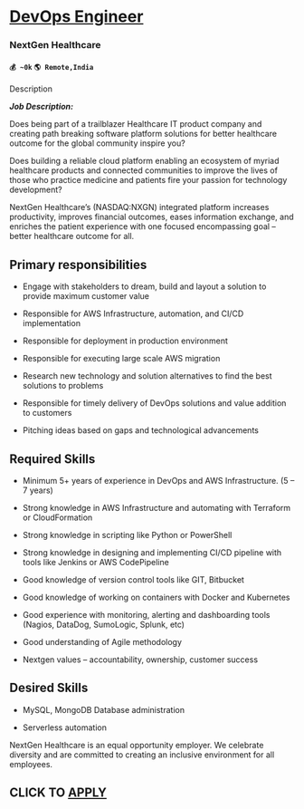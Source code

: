 # [DevOps Engineer](https://www.remotewlb.com/apply/devops-engineer-75699)  
### NextGen Healthcare  
#### `💰 ~0k` `🌎 Remote,India`  

Description

_**Job Description:**_

Does being part of a trailblazer Healthcare IT product company and creating path breaking software platform solutions for better healthcare outcome for the global community inspire you?  
  
Does building a reliable cloud platform enabling an ecosystem of myriad healthcare products and connected communities to improve the lives of those who practice medicine and patients fire your passion for technology development?  
  
NextGen Healthcare’s (NASDAQ:NXGN) integrated platform increases productivity, improves financial outcomes, eases information exchange, and enriches the patient experience with one focused encompassing goal – better healthcare outcome for all.

##  **Primary responsibilities**

  * Engage with stakeholders to dream, build and layout a solution to provide maximum customer value

  * Responsible for AWS Infrastructure, automation, and CI/CD implementation

  * Responsible for deployment in production environment

  * Responsible for executing large scale AWS migration

  * Research new technology and solution alternatives to find the best solutions to problems

  * Responsible for timely delivery of DevOps solutions and value addition to customers

  * Pitching ideas based on gaps and technological advancements

##  **Required Skills**

  * Minimum 5+ years of experience in DevOps and AWS Infrastructure. (5 – 7 years)

  * Strong knowledge in AWS Infrastructure and automating with Terraform or CloudFormation

  * Strong knowledge in scripting like Python or PowerShell

  * Strong knowledge in designing and implementing CI/CD pipeline with tools like Jenkins or AWS CodePipeline

  * Good knowledge of version control tools like GIT, Bitbucket

  * Good knowledge of working on containers with Docker and Kubernetes

  * Good experience with monitoring, alerting and dashboarding tools (Nagios, DataDog, SumoLogic, Splunk, etc)

  * Good understanding of Agile methodology

  * Nextgen values – accountability, ownership, customer success

##  **Desired Skills**

  * MySQL, MongoDB Database administration

  * Serverless automation

NextGen Healthcare is an equal opportunity employer. We celebrate diversity and are committed to creating an inclusive environment for all employees.

  
## CLICK TO [APPLY](https://www.remotewlb.com/apply/devops-engineer-75699)

